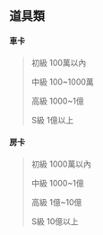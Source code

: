 ## 道具類	
#### 車卡	
> 初級	100萬以內
>
> 中級	100~1000萬
>
> 高級	1000~1億
>
> S級	1億以上


#### 房卡	
> 初級	1000萬以內
>
> 中級	1000~1億
>
> 高級	1億~10億
>
> S級	10億以上